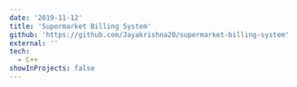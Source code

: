 ```yaml
---
date: '2019-11-12'
title: 'Supermarket Billing System'
github: 'https://github.com/Jayakrishna20/supermarket-billing-system'
external: ''
tech:
  - C++
showInProjects: false
---
```

